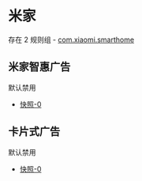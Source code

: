 # 米家

存在 2 规则组 - [com.xiaomi.smarthome](/src/apps/com.xiaomi.smarthome.ts)

## 米家智惠广告

默认禁用

- [快照-0](https://i.gkd.li/import/12639658)

## 卡片式广告

默认禁用

- [快照-0](https://i.gkd.li/import/12639671)
